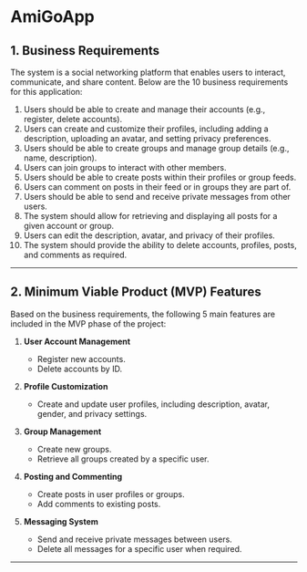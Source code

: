 # AmiGoApp

## 1. Business Requirements
The system is a social networking platform that enables users to interact, communicate, and share content. Below are the 10 business requirements for this application:

1. Users should be able to create and manage their accounts (e.g., register, delete accounts).  
2. Users can create and customize their profiles, including adding a description, uploading an avatar, and setting privacy preferences.  
3. Users should be able to create groups and manage group details (e.g., name, description).  
4. Users can join groups to interact with other members.  
5. Users should be able to create posts within their profiles or group feeds.  
6. Users can comment on posts in their feed or in groups they are part of.  
7. Users should be able to send and receive private messages from other users.  
8. The system should allow for retrieving and displaying all posts for a given account or group.  
9. Users can edit the description, avatar, and privacy of their profiles.  
10. The system should provide the ability to delete accounts, profiles, posts, and comments as required.

---

## 2. Minimum Viable Product (MVP) Features
Based on the business requirements, the following 5 main features are included in the MVP phase of the project:

1. **User Account Management**  
   - Register new accounts.  
   - Delete accounts by ID.  

2. **Profile Customization**  
   - Create and update user profiles, including description, avatar, gender, and privacy settings.  

3. **Group Management**  
   - Create new groups.  
   - Retrieve all groups created by a specific user.  

4. **Posting and Commenting**  
   - Create posts in user profiles or groups.  
   - Add comments to existing posts.  

5. **Messaging System**  
   - Send and receive private messages between users.  
   - Delete all messages for a specific user when required.

---

